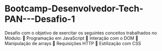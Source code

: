 # Bootcamp-Desenvolvedor-Tech-PAN---Desafio-1


Desafio com o objetivo de exercitar os seguintes conceitos trabalhados no Módulo:
 Programação em JavaScript
 Interação com o DOM
 Manipulação de arrays
 Requisições HTTP
 Estilização com CSS
